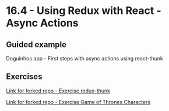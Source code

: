 # 16.4 - Using Redux with React - Async Actions

## Guided example

Doguinhos app - First steps with async actions using react-thunk

## Exercises

[Link for forked repo - Exercise redux-thunk](https://github.com/rach-vp/exercise-redux-thunk)

[Link for forked repo - Exercise Game of Thrones Characters](https://github.com/rach-vp/exercise-game-of-thrones-characters)
